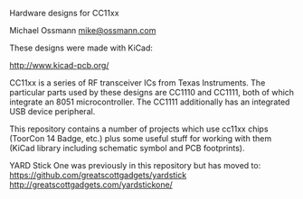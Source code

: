 Hardware designs for CC11xx

Michael Ossmann <mike@ossmann.com>

These designs were made with KiCad:

http://www.kicad-pcb.org/

CC11xx is a series of RF transceiver ICs from Texas Instruments.  The
particular parts used by these designs are CC1110 and CC1111, both of which
integrate an 8051 microcontroller.  The CC1111 additionally has an integrated
USB device peripheral.

This repository contains a number of projects which use cc11xx chips (ToorCon
14 Badge, etc.) plus some useful stuff for working with them (KiCad library
including schematic symbol and PCB footprints).

YARD Stick One was previously in this repository but has moved to:
https://github.com/greatscottgadgets/yardstick
http://greatscottgadgets.com/yardstickone/
